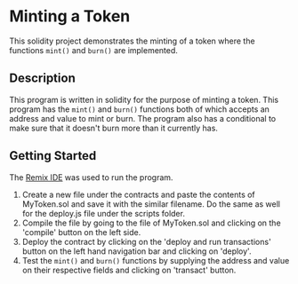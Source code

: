 # Minting a Token
This solidity project demonstrates the minting of a token where the functions `mint()` and `burn()` are implemented.

## Description
This program is written in solidity for the purpose of minting a token. This program has the `mint()` and `burn()` functions both of which accepts an address and value to mint or burn. The program also has a conditional to make sure that it doesn't burn more than it currently has.

## Getting Started
The [Remix IDE](remix.ethereum.og) was used to run the program.
1. Create a new file under the contracts and paste the contents of MyToken.sol and save it with the similar filename. Do the same as well for the deploy.js file under the scripts folder.
2. Compile the file by going to the file of MyToken.sol and clicking on the 'compile' button on the left side.
3. Deploy the contract by clicking on the 'deploy and run transactions' button on the left hand navigation bar and clicking on 'deploy'.
4. Test the `mint()` and `burn()` functions by supplying the address and value on their respective fields and clicking on 'transact' button.
